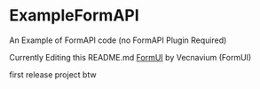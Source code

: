 # ExampleFormAPI
An Example of FormAPI code (no FormAPI Plugin Required)

Currently Editing this README.md
[FormUI](https://github.com/Vecnavium/FormsUI) by Vecnavium (FormUI)












first release project btw
